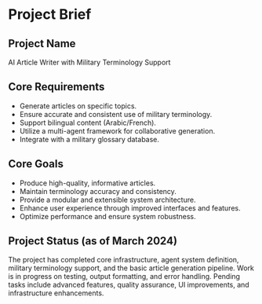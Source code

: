 # Project Brief

## Project Name
AI Article Writer with Military Terminology Support

## Core Requirements

- Generate articles on specific topics.
- Ensure accurate and consistent use of military terminology.
- Support bilingual content (Arabic/French).
- Utilize a multi-agent framework for collaborative generation.
- Integrate with a military glossary database.

## Core Goals

- Produce high-quality, informative articles.
- Maintain terminology accuracy and consistency.
- Provide a modular and extensible system architecture.
- Enhance user experience through improved interfaces and features.
- Optimize performance and ensure system robustness.

## Project Status (as of March 2024)
The project has completed core infrastructure, agent system definition, military terminology support, and the basic article generation pipeline. Work is in progress on testing, output formatting, and error handling. Pending tasks include advanced features, quality assurance, UI improvements, and infrastructure enhancements.
